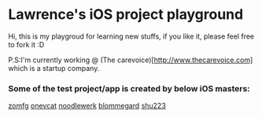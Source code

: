# Lawrence's iOS project playground

Hi, this is my playgroud for learning new stuffs, if you like it, please feel free to fork it :D

P.S:I'm currently working @ (The carevoice)[http://www.thecarevoice.com] which is a startup company.


### Some of the test project/app is created by below iOS masters:

[zomfg](https://github.com/zomfg)
[onevcat](https://github.com/onevcat)
[noodlewerk](https://github.com/noodlewerk)
[blommegard](https://github.com/blommegard)
[shu223](https://github.com/shu223)
